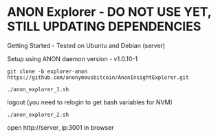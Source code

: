 # ANON Explorer - DO NOT USE YET, STILL UPDATING DEPENDENCIES 
Getting Started - Tested on Ubuntu and Debian (server)

Setup using ANON daemon version - v1.0.10-1

```
git clone -b explorer-anon https://github.com/anonymousbitcoin/AnonInsightExplorer.git
```

```
./anon_explorer_1.sh
```

logout (you need to relogin to get bash variables for NVM)

```
./anon_explorer_2.sh
```

open http://server_ip:3001 in browser
